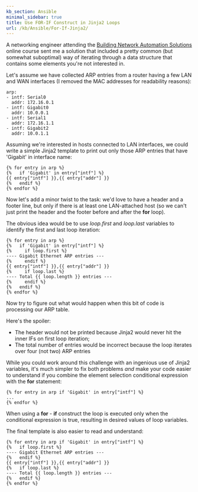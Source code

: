 ```yaml
---
kb_section: Ansible
minimal_sidebar: true
title: Use FOR-IF Construct in Jinja2 Loops
url: /kb/Ansible/For-If-Jinja2/
---
```

A networking engineer attending the [Building Network Automation Solutions](https://www.ipspace.net/Building_Network_Automation_Solutions) online course sent me a solution that included a pretty common (but somewhat suboptimal) way of iterating through a data structure that contains some elements you're not interested in.

Let's assume we have collected ARP entries from a router having a few LAN and WAN interfaces (I removed the MAC addresses for readability reasons):

    arp:
    - intf: Serial0
      addr: 172.16.0.1
    - intf: Gigabit0
      addr: 10.0.0.1
    - intf: Serial1
      addr: 172.16.1.1
    - intf: Gigabit2
      addr: 10.0.1.1

Assuming we're interested in hosts connected to LAN interfaces, we could write a simple Jinja2 template to print out only those ARP entries that have 'Gigabit' in interface name:

    {% for entry in arp %}
    {%   if 'Gigabit' in entry["intf"] %}
    {{ entry["intf"] }},{{ entry["addr"] }}
    {%   endif %}
    {% endfor %}

Now let's add a minor twist to the task: we'd love to have a header and a footer line, but only if there is at least one LAN-attached host (so we can't just print the header and the footer before and after the **for** loop).

The obvious idea would be to use *loop.first* and *loop.last* variables to identify the first and last loop iteration:

    {% for entry in arp %}
    {%   if 'Gigabit' in entry["intf"] %}
    {%     if loop.first %}
    ---- Gigabit Ethernet ARP entries ---
    {%     endif %}
    {{ entry["intf"] }},{{ entry["addr"] }}
    {%     if loop.last %}
    ---- Total {{ loop.length }} entries ---
    {%     endif %}
    {%   endif %}
    {% endfor %}

Now try to figure out what would happen when this bit of code is processing our ARP table.

Here's the spoiler:

* The header would not be printed because Jinja2 would never hit the inner IFs on first loop iteration;
* The total number of entries would be incorrect because the loop iterates over four (not two) ARP entries

While you could work around this challenge with an ingenious use of Jinja2 variables, it's much simpler to fix both problems *and* make your code easier to understand if you combine the element selection conditional expression with the **for** statement:

    {% for entry in arp if 'Gigabit' in entry["intf"] %}
    ...
    {% endfor %}

When using a **for** - **if** construct the loop is executed only when the conditional expression is true, resulting in desired values of loop variables.

The final template is also easier to read and understand:

    {% for entry in arp if 'Gigabit' in entry["intf"] %}
    {%   if loop.first %}
    ---- Gigabit Ethernet ARP entries ---
    {%   endif %}
    {{ entry["intf"] }},{{ entry["addr"] }}
    {%   if loop.last %}
    ---- Total {{ loop.length }} entries ---
    {%   endif %}
    {% endfor %}
